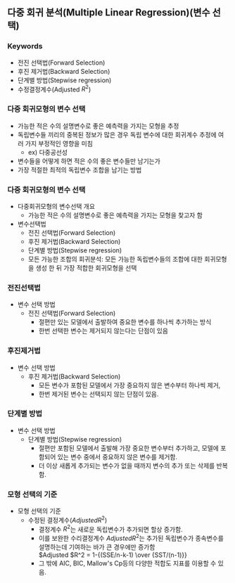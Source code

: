 ## 다중 회귀 분석(Multiple Linear Regression)(변수 선택)
### Keywords
- 전진 선택법(Forward Selection)
- 후진 제거법(Backward Selection)
- 단계별 방법(Stepwise regression)
- 수정결정계수(Adjusted $R^2$)

### 다중 회귀모형의 변수 선택
- 가능한 적은 수의 설명변수로 좋은 예측력을 가지는 모형을 추정
- 독립변수들 끼리의 중복된 정보가 많은 경우 독립 변수에 대한 회귀계수 추정에 여러 가지 부정적인 영향을 미침
  - ex) 다중공선성
- 변수들을 어떻게 하면 적은 수의 좋은 변수들만 남기는가
- 가장 적절한 최적의 독립변수 조합을 남기는 방법
### 다중 회귀모형의 변수 선택
- 다중회귀모형의 변수선택 개요
  - 가능한 적은 수의 설명변수로 좋은 예측력을 가지는 모형을 찾고자 함
- 변수선택법
  - 전진 선택법(Forward Selection)
  - 후진 제거법(Backward Selection)
  - 단계별 방법(Stepwise regression)
  - 모든 가능한 조합의 회귀분석: 모든 가능한 독립변수들의 조합에 대한 회귀모형을 생성 한 뒤 가장 적합한 회귀모형을 선택
### 전진선택법
- 변수 선택 방법
  - 전진 선택법(Forward Selection)
    - 절편만 있는 모델에서 출발하여 중요한 변수를 하나씩 추가하는 방식
    - 한번 선택한 변수는 제거되지 않는다는 단점이 있음
### 후진제거법
- 변수 선택 방법
  - 후진 제거법(Backward Selection)
    - 모든 변수가 포함된 모델에서 가장 중요하지 않은 변수부터 하나씩 제거,
    - 한번 제거된 변수는 선택되지 않는 단점이 있음.
### 단계별 방법
- 변수 선택 방법
  - 단계별 방법(Stepwise regression)
    - 절편만 포함된 모델에서 출발해 가장 중요한 변수부터 추가하고, 모델에 포함되어 있는 변수 중에서 중요하지 않은 변수를 제거함.
    - 더 이상 새롭게 추가되는 변수가 없을 때까지 변수의 추가 또는 삭제를 반복함.
### 모형 선택의 기준
- 모형 선택의 기준
  - 수정된 결정계수($Adjusted R^2$)
    - 결정계수 $R^2$는 새로운 독립변수가 추가되면 할상 증가함.
    - 이를 보완한 수리결정계수 $Adjusted R^2$는 추가된 독립변수가 종속변수를 설명하는데 기여하는 바가 큰 경우에만 증가함 <br>$Adjusted $R^2 = 1-{(SSE/n-k-1) \over {SST/(n-1)}}
    - 그 밖에 AIC, BIC, Mallow's Cp등의 다양한 적합도 지표를 이용할 수 있음.
  